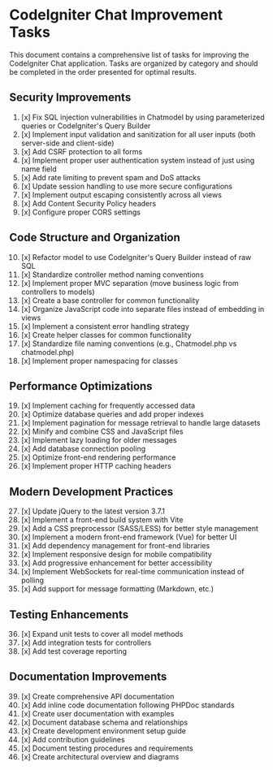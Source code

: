# CodeIgniter Chat Improvement Tasks

This document contains a comprehensive list of tasks for improving the CodeIgniter Chat application. Tasks are organized by category and should be completed in the order presented for optimal results.

## Security Improvements

1. [x] Fix SQL injection vulnerabilities in Chatmodel by using parameterized queries or CodeIgniter's Query Builder
2. [x] Implement input validation and sanitization for all user inputs (both server-side and client-side)
3. [x] Add CSRF protection to all forms
4. [x] Implement proper user authentication system instead of just using name field
5. [x] Add rate limiting to prevent spam and DoS attacks
6. [x] Update session handling to use more secure configurations
7. [x] Implement output escaping consistently across all views
8. [x] Add Content Security Policy headers
9. [x] Configure proper CORS settings

## Code Structure and Organization

10. [x] Refactor model to use CodeIgniter's Query Builder instead of raw SQL
11. [x] Standardize controller method naming conventions
12. [x] Implement proper MVC separation (move business logic from controllers to models)
13. [x] Create a base controller for common functionality
14. [x] Organize JavaScript code into separate files instead of embedding in views
15. [x] Implement a consistent error handling strategy
16. [x] Create helper classes for common functionality
17. [x] Standardize file naming conventions (e.g., Chatmodel.php vs chatmodel.php)
18. [x] Implement proper namespacing for classes

## Performance Optimizations

19. [x] Implement caching for frequently accessed data
20. [x] Optimize database queries and add proper indexes
21. [x] Implement pagination for message retrieval to handle large datasets
22. [x] Minify and combine CSS and JavaScript files
23. [x] Implement lazy loading for older messages
24. [x] Add database connection pooling
25. [x] Optimize front-end rendering performance
26. [x] Implement proper HTTP caching headers

## Modern Development Practices

27. [x] Update jQuery to the latest version 3.7.1
28. [x] Implement a front-end build system with Vite
29. [x] Add a CSS preprocessor (SASS/LESS) for better style management
30. [x] Implement a modern front-end framework (Vue) for better UI
31. [x] Add dependency management for front-end libraries
32. [x] Implement responsive design for mobile compatibility
33. [x] Add progressive enhancement for better accessibility
34. [x] Implement WebSockets for real-time communication instead of polling
35. [x] Add support for message formatting (Markdown, etc.)

## Testing Enhancements

36. [x] Expand unit tests to cover all model methods
37. [x] Add integration tests for controllers
38. [x] Add test coverage reporting

## Documentation Improvements

39. [x] Create comprehensive API documentation
40. [x] Add inline code documentation following PHPDoc standards
41. [x] Create user documentation with examples
42. [x] Document database schema and relationships
43. [x] Create development environment setup guide
44. [x] Add contribution guidelines
45. [x] Document testing procedures and requirements
46. [x] Create architectural overview and diagrams

